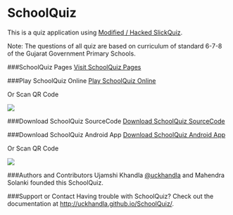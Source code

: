 SchoolQuiz
=============
This is a quiz application using [Modified / Hacked SlickQuiz](https://github.com/JewlOfTheLotus/SlickQuiz).

Note: The questions of all quiz are based on curriculum of standard 6-7-8 of the Gujarat Government Primary Schools.

###SchoolQuiz Pages
<a href="http://uckhandla.github.io/SchoolQuiz/">Visit SchoolQuiz Pages</a>

###Play SchoolQuiz Online
<a href="http://uckhandla.github.io/SchoolQuiz/quizzes/index.html">Play SchoolQuiz Online</a>

Or Scan QR Code

<img src="http://chart.apis.google.com/chart?chs=128x128&cht=qr&chld=|1&chl=http://uckhandla.github.io/SchoolQuiz/quizzes/index.html" />

###Download SchoolQuiz SourceCode
<a href="https://github.com/uckhandla/SchoolQuiz/archive/master.zip">Download SchoolQuiz SourceCode</a>

###Download SchoolQuiz Android App 
<a href="http://bit.ly/OVwRoG">Download SchoolQuiz Android App</a>

Or Scan QR Code

<img src="http://chart.apis.google.com/chart?chs=128x128&cht=qr&chld=|1&chl=http://bit.ly/OVwRoG" />


###Authors and Contributors
Ujamshi Khandla [@uckhandla](https://github.com/uckhandla) and Mahendra Solanki founded this SchoolQuiz.

###Support or Contact
Having trouble with SchoolQuiz? Check out the documentation at http://uckhandla.github.io/SchoolQuiz/.

